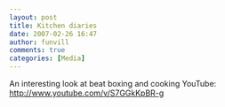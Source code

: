 ```yaml
---
layout: post
title: Kitchen diaries
date: 2007-02-26 16:47
author: funvill
comments: true
categories: [Media]
---
```

An interesting look at beat boxing and cooking
YouTube: <a href="http://www.youtube.com/v/S7GGkKpBR-g">http://www.youtube.com/v/S7GGkKpBR-g</a>

<object width="425" height="350"><param name="movie" value="http://www.youtube.com/v/S7GGkKpBR-g"></param><param name="wmode" value="transparent"></param><embed src="http://www.youtube.com/v/S7GGkKpBR-g" type="application/x-shockwave-flash" wmode="transparent" width="425" height="350"></embed></object>
